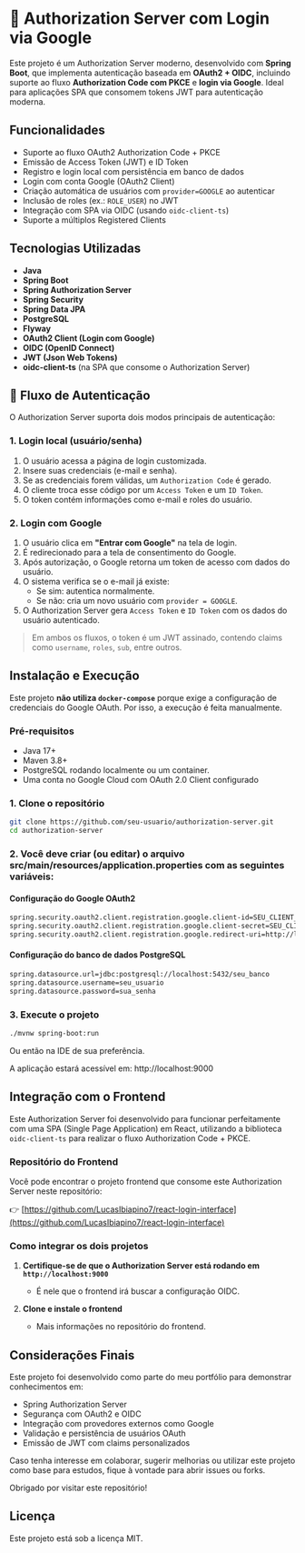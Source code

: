 # 🔐 Authorization Server com Login via Google

Este projeto é um Authorization Server moderno, desenvolvido com **Spring Boot**, que implementa autenticação baseada em **OAuth2 + OIDC**, 
incluindo suporte ao fluxo **Authorization Code com PKCE** e **login via Google**. Ideal para aplicações SPA que consomem tokens JWT para autenticação moderna.

##  Funcionalidades

-  Suporte ao fluxo OAuth2 Authorization Code + PKCE
-  Emissão de Access Token (JWT) e ID Token
-  Registro e login local com persistência em banco de dados
-  Login com conta Google (OAuth2 Client)
-  Criação automática de usuários com `provider=GOOGLE` ao autenticar
-  Inclusão de roles (ex.: `ROLE_USER`) no JWT
-  Integração com SPA via OIDC (usando `oidc-client-ts`)
-  Suporte a múltiplos Registered Clients

##  Tecnologias Utilizadas

- **Java**
- **Spring Boot**
- **Spring Authorization Server**
- **Spring Security**
- **Spring Data JPA**
- **PostgreSQL**
- **Flyway**
- **OAuth2 Client (Login com Google)**
- **OIDC (OpenID Connect)**
- **JWT (Json Web Tokens)**
- **oidc-client-ts** (na SPA que consome o Authorization Server)

## 🔄 Fluxo de Autenticação

O Authorization Server suporta dois modos principais de autenticação:

### 1.  Login local (usuário/senha)
1. O usuário acessa a página de login customizada.
2. Insere suas credenciais (e-mail e senha).
3. Se as credenciais forem válidas, um `Authorization Code` é gerado.
4. O cliente troca esse código por um `Access Token` e um `ID Token`.
5. O token contém informações como e-mail e roles do usuário.

### 2.  Login com Google
1. O usuário clica em **"Entrar com Google"** na tela de login.
2. É redirecionado para a tela de consentimento do Google.
3. Após autorização, o Google retorna um token de acesso com dados do usuário.
4. O sistema verifica se o e-mail já existe:
   -  Se sim: autentica normalmente.
   -  Se não: cria um novo usuário com `provider = GOOGLE`.
5. O Authorization Server gera `Access Token` e `ID Token` com os dados do usuário autenticado.

> Em ambos os fluxos, o token é um JWT assinado, contendo claims como `username`, `roles`, `sub`, entre outros.

##  Instalação e Execução

Este projeto **não utiliza `docker-compose`** porque exige a configuração de credenciais do Google OAuth. Por isso, a execução é feita manualmente.

### Pré-requisitos

- Java 17+
- Maven 3.8+
- PostgreSQL rodando localmente ou um container.
- Uma conta no Google Cloud com OAuth 2.0 Client configurado

### 1. Clone o repositório

```bash
git clone https://github.com/seu-usuario/authorization-server.git
cd authorization-server
```

### 2. Você deve criar (ou editar) o arquivo src/main/resources/application.properties com as seguintes variáveis:

#### Configuração do Google OAuth2
```bash
spring.security.oauth2.client.registration.google.client-id=SEU_CLIENT_ID
spring.security.oauth2.client.registration.google.client-secret=SEU_CLIENT_SECRET
spring.security.oauth2.client.registration.google.redirect-uri=http://localhost:9000/login/oauth2/code/google
```

#### Configuração do banco de dados PostgreSQL
```bash
spring.datasource.url=jdbc:postgresql://localhost:5432/seu_banco
spring.datasource.username=seu_usuario
spring.datasource.password=sua_senha
```

### 3. Execute o projeto
```bash
./mvnw spring-boot:run
```
Ou então na IDE de sua preferência.

A aplicação estará acessível em: http://localhost:9000

## Integração com o Frontend

Este Authorization Server foi desenvolvido para funcionar perfeitamente com uma SPA (Single Page Application) em React, utilizando a biblioteca `oidc-client-ts` para realizar o fluxo Authorization Code + PKCE.

###  Repositório do Frontend

Você pode encontrar o projeto frontend que consome este Authorization Server neste repositório:

👉 [https://github.com/LucasIbiapino7/react-login-interface](https://github.com/LucasIbiapino7/react-login-interface)

###  Como integrar os dois projetos

1. **Certifique-se de que o Authorization Server está rodando em `http://localhost:9000`**
   - É nele que o frontend irá buscar a configuração OIDC.

2. **Clone e instale o frontend**
   - Mais informações no repositório do frontend.

##  Considerações Finais

Este projeto foi desenvolvido como parte do meu portfólio para demonstrar conhecimentos em:

- Spring Authorization Server
- Segurança com OAuth2 e OIDC
- Integração com provedores externos como Google
- Validação e persistência de usuários OAuth
- Emissão de JWT com claims personalizados

Caso tenha interesse em colaborar, sugerir melhorias ou utilizar este projeto como base para estudos, fique à vontade para abrir issues ou forks.

Obrigado por visitar este repositório!

## Licença

Este projeto está sob a licença MIT.


   
